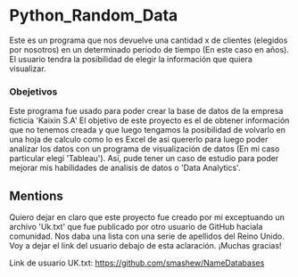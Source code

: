 # Python_Random_Data 

Este es un programa que nos devuelve una cantidad x de clientes (elegidos por nosotros) en un determinado periodo de tiempo (En este caso en años). 
El usuario tendra la posibilidad de elegir la información que quiera visualizar. 

### Obejetivos

Este programa fue usado para poder crear la base de datos de la empresa ficticia 'Kaixin S.A'
El objetivo de este proyecto es el de obtener información que no tenemos creada y que luego tengamos la posibilidad de volvarlo en una hoja de calculo como lo es Excel de asi quererlo
para luego poder analizar los datos con un programa de visualización de datos (En mi caso particular elegí 'Tableau'). 
Así, pude tener un caso de estudio para poder mejorar mis habilidades de analisis de datos o 'Data Analytics'.

## Mentions

Quiero dejar en claro que este proyecto fue creado por mi exceptuando un archivo 'Uk.txt' que fue publicado por otro usuario de GitHub haciala comunidad. Nos daba una lista con
una serie de apellidos del Reino Unido.  
Voy a dejar el link del usuario debajo de esta aclaración. 
¡Muchas gracias!

Link de usuario UK.txt: https://github.com/smashew/NameDatabases
